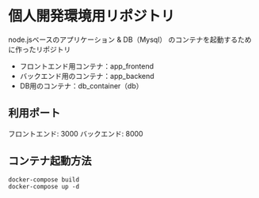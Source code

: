 # 個人開発環境用リポジトリ
node.jsベースのアプリケーション & DB（Mysql） のコンテナを起動するために作ったリポジトリ
 - フロントエンド用コンテナ：app_frontend
 - バックエンド用のコンテナ：app_backend
 - DB用のコンテナ：db_container（db）

## 利用ポート
フロントエンド: 3000
バックエンド: 8000

## コンテナ起動方法
`docker-compose build`  
`docker-compose up -d`
